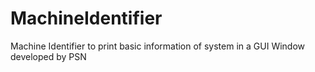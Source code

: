 # MachineIdentifier
Machine Identifier to print basic information of system in a GUI Window developed by PSN
